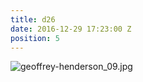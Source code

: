```yaml
---
title: d26
date: 2016-12-29 17:23:00 Z
position: 5
---
```


![geoffrey-henderson_09.jpg](/uploads/geoffrey-henderson_09.jpg)